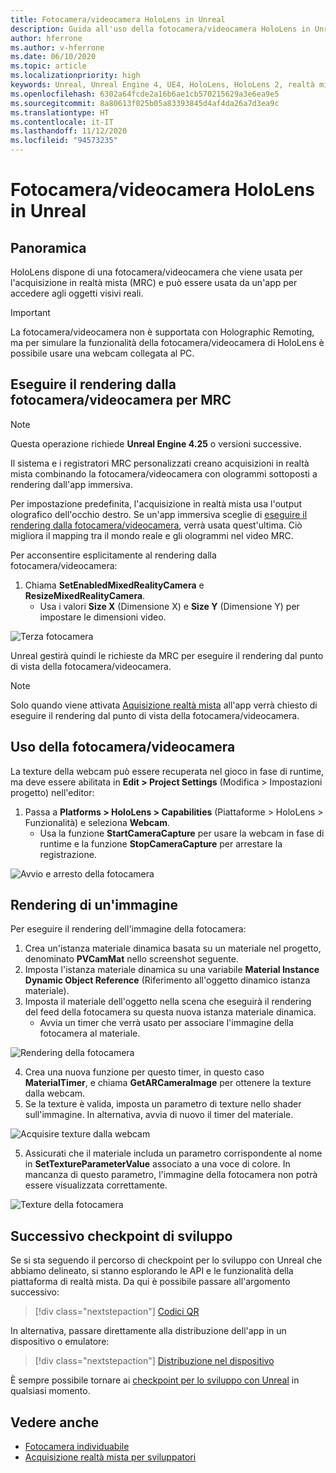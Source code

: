 ```yaml
---
title: Fotocamera/videocamera HoloLens in Unreal
description: Guida all'uso della fotocamera/videocamera HoloLens in Unreal
author: hferrone
ms.author: v-hferrone
ms.date: 06/10/2020
ms.topic: article
ms.localizationpriority: high
keywords: Unreal, Unreal Engine 4, UE4, HoloLens, HoloLens 2, realtà mista, sviluppo, funzionalità, documentazione, guide, ologrammi, fotocamera, videocamera, MRC
ms.openlocfilehash: 6302a64fcde2a16b6ae1cb570215629a3e6ea9e5
ms.sourcegitcommit: 8a80613f025b05a83393845d4af4da26a7d3ea9c
ms.translationtype: HT
ms.contentlocale: it-IT
ms.lasthandoff: 11/12/2020
ms.locfileid: "94573235"
---
```

# <a name="hololens-photovideo-camera-in-unreal"></a>Fotocamera/videocamera HoloLens in Unreal

## <a name="overview"></a>Panoramica

HoloLens dispone di una fotocamera/videocamera che viene usata per l'acquisizione in realtà mista (MRC) e può essere usata da un'app per accedere agli oggetti visivi reali. 

> [!IMPORTANT]
> La fotocamera/videocamera non è supportata con Holographic Remoting, ma per simulare la funzionalità della fotocamera/videocamera di HoloLens è possibile usare una webcam collegata al PC.

## <a name="render-from-the-pv-camera-for-mrc"></a>Eseguire il rendering dalla fotocamera/videocamera per MRC

> [!NOTE]
> Questa operazione richiede **Unreal Engine 4.25** o versioni successive.

Il sistema e i registratori MRC personalizzati creano acquisizioni in realtà mista combinando la fotocamera/videocamera con ologrammi sottoposti a rendering dall'app immersiva.

Per impostazione predefinita, l'acquisizione in realtà mista usa l'output olografico dell'occhio destro. Se un'app immersiva sceglie di [eseguire il rendering dalla fotocamera/videocamera](../platform-capabilities-and-apis/mixed-reality-capture-for-developers.md#render-from-the-pv-camera-opt-in), verrà usata quest'ultima. Ciò migliora il mapping tra il mondo reale e gli ologrammi nel video MRC.

Per acconsentire esplicitamente al rendering dalla fotocamera/videocamera:

1. Chiama **SetEnabledMixedRealityCamera** e **ResizeMixedRealityCamera**.
    * Usa i valori **Size X** (Dimensione X) e **Size Y** (Dimensione Y) per impostare le dimensioni video.

![Terza fotocamera](../platform-capabilities-and-apis/images/unreal-camera-3rd.PNG)

Unreal gestirà quindi le richieste da MRC per eseguire il rendering dal punto di vista della fotocamera/videocamera.

> [!NOTE]
> Solo quando viene attivata [Aquisizione realtà mista](../../mixed-reality-capture.md) all'app verrà chiesto di eseguire il rendering dal punto di vista della fotocamera/videocamera.

## <a name="using-the-pv-camera"></a>Uso della fotocamera/videocamera

La texture della webcam può essere recuperata nel gioco in fase di runtime, ma deve essere abilitata in **Edit > Project Settings** (Modifica > Impostazioni progetto) nell'editor:
1. Passa a **Platforms > HoloLens > Capabilities** (Piattaforme > HoloLens > Funzionalità) e seleziona **Webcam**.
    * Usa la funzione **StartCameraCapture** per usare la webcam in fase di runtime e la funzione **StopCameraCapture** per arrestare la registrazione.

![Avvio e arresto della fotocamera](images/unreal-camera-startstop.PNG)

## <a name="rendering-an-image"></a>Rendering di un'immagine
Per eseguire il rendering dell'immagine della fotocamera:
1. Crea un'istanza materiale dinamica basata su un materiale nel progetto, denominato **PVCamMat** nello screenshot seguente.  
2. Imposta l'istanza materiale dinamica su una variabile **Material Instance Dynamic Object Reference** (Riferimento all'oggetto dinamico istanza materiale).  
3. Imposta il materiale dell'oggetto nella scena che eseguirà il rendering del feed della fotocamera su questa nuova istanza materiale dinamica.
    * Avvia un timer che verrà usato per associare l'immagine della fotocamera al materiale.

![Rendering della fotocamera](images/unreal-camera-render.PNG)

4. Crea una nuova funzione per questo timer, in questo caso **MaterialTimer**, e chiama **GetARCameraImage** per ottenere la texture dalla webcam.  
5. Se la texture è valida, imposta un parametro di texture nello shader sull'immagine.  In alternativa, avvia di nuovo il timer del materiale.

![Acquisire texture dalla webcam](images/unreal-camera-texture.PNG)

5. Assicurati che il materiale includa un parametro corrispondente al nome in **SetTextureParameterValue** associato a una voce di colore. In mancanza di questo parametro, l'immagine della fotocamera non potrà essere visualizzata correttamente.

![Texture della fotocamera](images/unreal-camera-material.PNG)

## <a name="next-development-checkpoint"></a>Successivo checkpoint di sviluppo

Se si sta seguendo il percorso di checkpoint per lo sviluppo con Unreal che abbiamo delineato, si stanno esplorando le API e le funzionalità della piattaforma di realtà mista. Da qui è possibile passare all'argomento successivo:

> [!div class="nextstepaction"]
> [Codici QR](unreal-qr-codes.md)

In alternativa, passare direttamente alla distribuzione dell'app in un dispositivo o emulatore:

> [!div class="nextstepaction"]
> [Distribuzione nel dispositivo](unreal-deploying.md)

È sempre possibile tornare ai [checkpoint per lo sviluppo con Unreal](unreal-development-overview.md#3-platform-capabilities-and-apis) in qualsiasi momento.

## <a name="see-also"></a>Vedere anche
* [Fotocamera individuabile](../platform-capabilities-and-apis/locatable-camera.md)
* [Acquisizione realtà mista per sviluppatori](../platform-capabilities-and-apis/mixed-reality-capture-for-developers.md)
